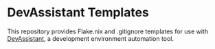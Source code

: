 # DevAssistant Templates

This repository provides Flake.nix and .gitignore templates for use with [DevAssistant](https://github.com/spector700/DevAssistant), a development environment automation tool.
